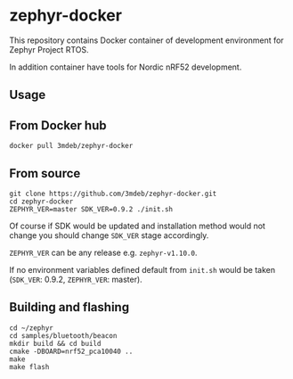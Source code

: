 zephyr-docker
=============

This repository contains Docker container of development environment for Zephyr
Project RTOS.

In addition container have tools for Nordic nRF52 development.

Usage
-----

## From Docker hub

```
docker pull 3mdeb/zephyr-docker
```

## From source

```
git clone https://github.com/3mdeb/zephyr-docker.git
cd zephyr-docker
ZEPHYR_VER=master SDK_VER=0.9.2 ./init.sh
```

Of course if SDK would be updated and installation method would not change you
should change `SDK_VER` stage accordingly.

`ZEPHYR_VER` can be any release e.g. `zephyr-v1.10.0`.

If no environment variables defined default from `init.sh` would be taken
(`SDK_VER`: 0.9.2, `ZEPHYR_VER`: master).

## Building and flashing

```
cd ~/zephyr
cd samples/bluetooth/beacon
mkdir build && cd build
cmake -DBOARD=nrf52_pca10040 ..
make
make flash
```
